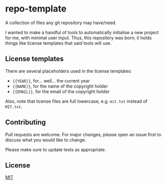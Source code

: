 # repo-template

A collection of files any git repository may have/need.

I wanted to make a handful of tools to automatically initialise a new project
for me, with minimal user input. Thus, this repository was born; it holds things
like license templates that said tools will use.

## License templates

There are several placeholders used in the license templates:

- `{{YEAR}}`, for... well... the current year
- `{{NAME}}`, for the name of the copyright holder
- `{{EMAIL}}`, for the email of the copyright holder

Also, note that license files are full lowercase, e.g. `mit.txt` instead of
`MIT.txt`.

## Contributing

Pull requests are welcome. For major changes, please open an issue first to
discuss what you would like to change.

Please make sure to update tests as appropriate.

## License

[MIT](LICENSE)
